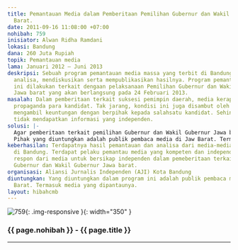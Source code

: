 ```yaml
---
title: Pemantauan Media dalam Pemberitaan Pemilihan Gubernur dan Wakil Gubernur Jawa
  Barat.
date: 2011-09-16 11:08:00 +07:00
nohibah: 759
inisiator: Alwan Ridha Ramdani
lokasi: Bandung
dana: 260 Juta Rupiah
topik: Pemantauan media
lama: Januari 2012 – Juni 2013
deskripsi: Sebuah program pemantauan media massa yang terbit di Bandung, memberikan
  analisa, mendiskusikan serta mempublikasikan hasilnya. Program pemantauan media
  ini dilakukan terkait dengaan pelaksanaan Pemilihan Gubernur dan Wakil Gubernur
  Jawa barat yang akan berlangsung pada 24 Februari 2013.
masalah: Dalam pemberitaan terkait suksesi pemimpin daerah, media kerap menjadi alat
  propaganda para kandidat. Tak jarang, kondisi ini juga disambut oleh media untuk
  mengambil keuntungan dengan berpihak kepada salahsatu kandidat. Sehingga publik
  tidak mendapatkan informasi yang independen.
solusi: |-
  Agar pemberitaan terkait pemilihan Gubernur dan Wakil Gubernur Jawa barat bisa independen, maka perlu dilakukan pemantauan dan analisa terhadap media yang terbit di Bandung. Selain itu, dilakukan pula analisa dan didiskusikan dengan parapihak agar hasil pemantauan itu berkualitas sehingga punya kekuatan untuk mempengaruhi media untuk independen. Tentunya, untuk memberikan dorongan yang kuat bagi media untuk independen, hasil pemantauan dan analisa dipublikasikan secara terbuka.
  Pihak yang diuntungkan adalah publik pembaca media di Jaw Barat. Termasuk media yang dipantaunya.
keberhasilan: Terdapatnya hasil pemantauan dan analisa dari media-media yang terbit
  di Bandung. Terdapat pelaku pemantau media yang kompeten dan independen. Adanya
  respon dari media untuk bersikap independen dalam pemeberitaan terkait pemiliha
  Gubernur dan Wakil Gubernur Jawa barat.
organisasi: Aliansi Jurnalis Independen (AJI) Kota Bandung
diuntungkan: Yang diuntungkan dalam program ini adalah publik pembaca media di Jaw
  Barat. Termasuk media yang dipantaunya.
layout: hibahcmb
---
```


![759](/static/img/hibahcmb/759.png){: .img-responsive }{: width="350" }

### {{ page.nohibah }} - {{ page.title }}

---
